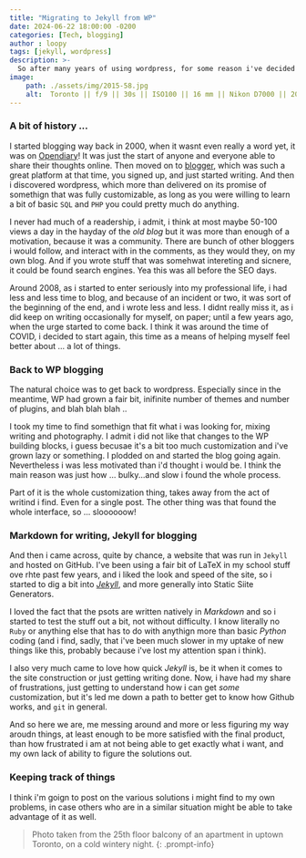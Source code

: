 ```yaml
---
title: "Migrating to Jekyll from WP"
date: 2024-06-22 18:00:00 -0200
categories: [Tech, blogging]
author : loopy
tags: [jekyll, wordpress] 
description: >-
  So after many years of using wordpress, for some reason i've decided to move to Jekyll, an SSG. 
image: 
    path: ./assets/img/2015-58.jpg
    alt:  Toronto || f/9 || 30s || ISO100 || 16 mm || Nikon D7000 || 2015 || by SZayyani
---
```

### A bit of history ... 

I started blogging way back in 2000, when it wasnt even really a word yet, it was on [Opendiary](https://www.opendiary.com/)! It was just the start of anyone and everyone able to share their thoughts online. Then moved on to [blogger](https://blogger.com), which was such a great platform at that time, you signed up, and just started writing. And then i discovered wordpress, which more than delivered on its promise of somethign that was fully customizable, as long as you were willing to learn a bit of basic `SQL` and `PHP` you could pretty much do anything. 

I never had much of a readership, i admit, i think at most maybe 50-100 views a day in the hayday of the *old blog* but it was more than enough of a motivation, because it was a community. There are bunch of other bloggers i would follow, and interact with in the comments, as they would they, on my own blog. And if you wrote stuff that was somehwat intereting and sicnere, it could be found search engines. Yea this was all before the SEO days. 

Around 2008, as i started to enter seriously into my professional life, i had less and less time to blog, and because of an incident or two, it was sort of the beginning of the end, and i wrote less and less. I didnt really miss it, as i did keep on writing occasionally for myself, on paper; until a few years ago, when the urge started to come back. I think it was around the time of COVID, i decided to start again, this time as a means of helping myself feel better about ... a lot of things. 

### Back to WP blogging 

The natural choice was to get back to wordpress. Especially since in the meantime, WP had grown a fair bit, inifinite number of themes and number of plugins, and blah blah blah .. 

I took my time to find somethign that fit what i was looking for, mixing writing and photography. I admit i did not like that changes to the WP building blocks, i guess becusae it's a bit too much customization and i've grown lazy or something. I plodded on and started the blog going again. Nevertheless i was less motivated than i'd thought i would be. I think the main reason was just how ... bulky...and slow i found the whole process. 

Part of it is the whole customization thing, takes away from the act of writind i find. Even for a single post. The other thing was that found the whole interface, so ... sloooooow!

### Markdown for writing, Jekyll for blogging

And then i came across, quite by chance, a website that was run in `Jekyll` and hosted on GitHub. I've been using a fair bit of LaTeX in my school stuff ove rhte past few years, and i liked the look and speed of the site, so i started to dig a bit into *[Jekyll](https://jekyllrb.com)*, and more generally into Static Siite Generators. 

I loved the fact that the psots are written natively in *Markdown* and so i started to test the stuff out a bit, not without difficulty. I know literally no `Ruby` or anything else that has to do with anythign more than basic *Python* coding (and i find, sadly, that i've been much slower in my uptake of new things like this, probably because i've lost my attention span i think). 

I also very much came to love how quick *Jekyll* is, be it when it comes to the site construction or just getting writing done. Now, i have had my share of frustrations, just getting to understand how i can get *some* customization, but it's led me down a path to better get to know how Github works, and `git` in general. 

And so here we are, me messing around and more or less figuring my way aroudn things, at least enough to be more satisfied with the final product, than how frustrated i am at not being able to get exactly what i want, and my own lack of ability to figure the solutions out. 

### Keeping track of things

I think i'm goign to post on the various solutions i might find to my own problems, in case others who are in a similar situation might be able to take advantage of it as well. 

> Photo taken from the 25th floor balcony of an apartment in uptown Toronto, on a cold wintery night.
{: .prompt-info}
